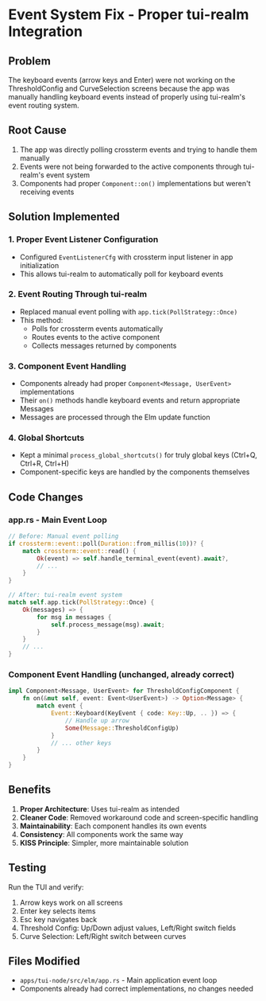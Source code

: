 # Event System Fix - Proper tui-realm Integration

## Problem
The keyboard events (arrow keys and Enter) were not working on the ThresholdConfig and CurveSelection screens because the app was manually handling keyboard events instead of properly using tui-realm's event routing system.

## Root Cause
1. The app was directly polling crossterm events and trying to handle them manually
2. Events were not being forwarded to the active components through tui-realm's event system
3. Components had proper `Component::on()` implementations but weren't receiving events

## Solution Implemented

### 1. Proper Event Listener Configuration
- Configured `EventListenerCfg` with crossterm input listener in app initialization
- This allows tui-realm to automatically poll for keyboard events

### 2. Event Routing Through tui-realm
- Replaced manual event polling with `app.tick(PollStrategy::Once)`
- This method:
  - Polls for crossterm events automatically
  - Routes events to the active component
  - Collects messages returned by components

### 3. Component Event Handling
- Components already had proper `Component<Message, UserEvent>` implementations
- Their `on()` methods handle keyboard events and return appropriate Messages
- Messages are processed through the Elm update function

### 4. Global Shortcuts
- Kept a minimal `process_global_shortcuts()` for truly global keys (Ctrl+Q, Ctrl+R, Ctrl+H)
- Component-specific keys are handled by the components themselves

## Code Changes

### app.rs - Main Event Loop
```rust
// Before: Manual event polling
if crossterm::event::poll(Duration::from_millis(10))? {
    match crossterm::event::read() {
        Ok(event) => self.handle_terminal_event(event).await?,
        // ...
    }
}

// After: tui-realm event system
match self.app.tick(PollStrategy::Once) {
    Ok(messages) => {
        for msg in messages {
            self.process_message(msg).await;
        }
    }
    // ...
}
```

### Component Event Handling (unchanged, already correct)
```rust
impl Component<Message, UserEvent> for ThresholdConfigComponent {
    fn on(&mut self, event: Event<UserEvent>) -> Option<Message> {
        match event {
            Event::Keyboard(KeyEvent { code: Key::Up, .. }) => {
                // Handle up arrow
                Some(Message::ThresholdConfigUp)
            }
            // ... other keys
        }
    }
}
```

## Benefits
1. **Proper Architecture**: Uses tui-realm as intended
2. **Cleaner Code**: Removed workaround code and screen-specific handling
3. **Maintainability**: Each component handles its own events
4. **Consistency**: All components work the same way
5. **KISS Principle**: Simpler, more maintainable solution

## Testing
Run the TUI and verify:
1. Arrow keys work on all screens
2. Enter key selects items
3. Esc key navigates back
4. Threshold Config: Up/Down adjust values, Left/Right switch fields
5. Curve Selection: Left/Right switch between curves

## Files Modified
- `apps/tui-node/src/elm/app.rs` - Main application event loop
- Components already had correct implementations, no changes needed